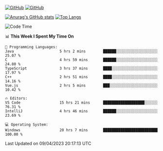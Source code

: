[![GitHub](https://img.shields.io/github/followers/sharpxk?style=social)](https://github.com/sharpxk) [![GitHub](https://img.shields.io/github/stars/sharpxk?style=social)](https://github.com/sharpxk)

[![Anurag's GitHub stats](https://github-readme-stats-git-masterrstaa-rickstaa.vercel.app/api?username=sharpxk&hide=contribs,prs,issues&show_icons=true&theme=tokyonight)](https://github.com/anuraghazra/github-readme-stats)
[![Top Langs](https://github-readme-stats-git-masterrstaa-rickstaa.vercel.app/api/top-langs/?username=sharpxk&layout=compact&theme=tokyonight)](https://github.com/anuraghazra/github-readme-stats)

<!--START_SECTION:waka-->
![Code Time](http://img.shields.io/badge/Code%20Time-26%20hrs-blue)

📊 **This Week I Spent My Time On** 

```text
💬 Programming Languages: 
Java                     5 hrs 2 mins        ██████░░░░░░░░░░░░░░░░░░░   25.07 % 
C                        4 hrs 59 mins       ██████░░░░░░░░░░░░░░░░░░░   24.80 % 
TypeScript               3 hrs 37 mins       ████░░░░░░░░░░░░░░░░░░░░░   17.97 % 
C++                      2 hrs 51 mins       ████░░░░░░░░░░░░░░░░░░░░░   14.16 % 
Vue.js                   2 hrs 5 mins        ███░░░░░░░░░░░░░░░░░░░░░░   10.42 % 

🔥 Editors: 
VS Code                  15 hrs 21 mins      ███████████████████░░░░░░   76.31 % 
IntelliJ                 4 hrs 46 mins       ██████░░░░░░░░░░░░░░░░░░░   23.69 % 

💻 Operating System: 
Windows                  20 hrs 7 mins       █████████████████████████   100.00 % 
```


 Last Updated on 09/04/2023 20:17:13 UTC
<!--END_SECTION:waka-->
